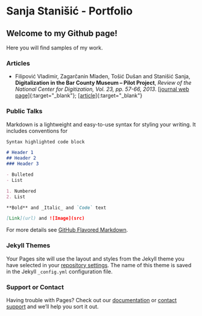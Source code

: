 # Sanja Stanišić - Portfolio

## Welcome to my Github page!

Here you will find samples of my work.


### Articles

- Filipović Vladimir, Zagarčanin Mladen, Tošić Dušan and Stanišić Sanja, **Digitalization in the Bar County Museum – Pilot Project**, _Review of the National Center for Digitization, Vol. 23, pp. 57-66, 2013_. 
[[journal web page]](http://elib.mi.sanu.ac.rs/pages/browse_issue.php?db=ncd&rbr=23){:target="_blank"};
[[article]](./offline-items/ncd23057.pdf){:target="_blank"}

### Public Talks

Markdown is a lightweight and easy-to-use syntax for styling your writing. It includes conventions for

```markdown
Syntax highlighted code block

# Header 1
## Header 2
### Header 3

- Bulleted
- List

1. Numbered
2. List

**Bold** and _Italic_ and `Code` text

[Link](url) and ![Image](src)
```

For more details see [GitHub Flavored Markdown](https://guides.github.com/features/mastering-markdown/).

### Jekyll Themes

Your Pages site will use the layout and styles from the Jekyll theme you have selected in your [repository settings](https://github.com/sanjastanisic/sanjastanisic.github.io/settings). The name of this theme is saved in the Jekyll `_config.yml` configuration file.

### Support or Contact

Having trouble with Pages? Check out our [documentation](https://help.github.com/categories/github-pages-basics/) or [contact support](https://github.com/contact) and we’ll help you sort it out.
